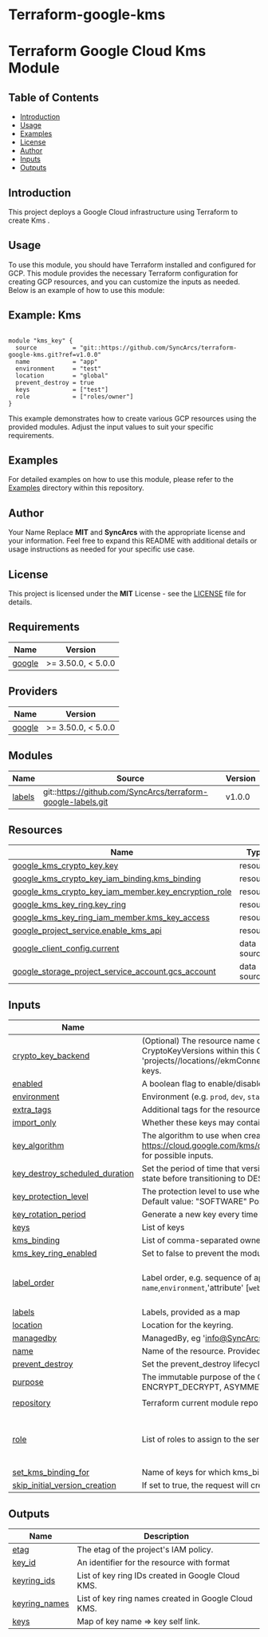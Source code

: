 # Terraform-google-kms
# Terraform Google Cloud Kms Module
## Table of Contents

- [Introduction](#introduction)
- [Usage](#usage)
- [Examples](#examples)
- [License](#license)
- [Author](#author)
- [Inputs](#inputs)
- [Outputs](#outputs)

## Introduction
This project deploys a Google Cloud infrastructure using Terraform to create Kms .
## Usage
To use this module, you should have Terraform installed and configured for GCP. This module provides the necessary Terraform configuration for creating GCP resources, and you can customize the inputs as needed. Below is an example of how to use this module:
## Example: Kms

```hcl

module "kms_key" {
  source          = "git::https://github.com/SyncArcs/terraform-google-kms.git?ref=v1.0.0"
  name            = "app"
  environment     = "test"
  location        = "global"
  prevent_destroy = true
  keys            = ["test"]
  role            = ["roles/owner"]
}
```
This example demonstrates how to create various GCP resources using the provided modules. Adjust the input values to suit your specific requirements.

## Examples
For detailed examples on how to use this module, please refer to the [Examples](https://github.com/SyncArcs/terraform-google-kms/tree/master/example) directory within this repository.

## Author
Your Name Replace **MIT** and **SyncArcs** with the appropriate license and your information. Feel free to expand this README with additional details or usage instructions as needed for your specific use case.

## License
This project is licensed under the **MIT** License - see the [LICENSE](https://github.com/SyncArcs/terraform-google-kms/blob/master/LICENSE) file for details.

<!-- BEGIN_TF_DOCS -->
## Requirements

| Name | Version |
|------|---------|
| <a name="requirement_google"></a> [google](#requirement\_google) | >= 3.50.0, < 5.0.0 |

## Providers

| Name | Version |
|------|---------|
| <a name="provider_google"></a> [google](#provider\_google) | >= 3.50.0, < 5.0.0 |

## Modules

| Name | Source | Version |
|------|--------|---------|
| <a name="module_labels"></a> [labels](#module\_labels) | git::https://github.com/SyncArcs/terraform-google-labels.git | v1.0.0 |

## Resources

| Name | Type |
|------|------|
| [google_kms_crypto_key.key](https://registry.terraform.io/providers/hashicorp/google/latest/docs/resources/kms_crypto_key) | resource |
| [google_kms_crypto_key_iam_binding.kms_binding](https://registry.terraform.io/providers/hashicorp/google/latest/docs/resources/kms_crypto_key_iam_binding) | resource |
| [google_kms_crypto_key_iam_member.key_encryption_role](https://registry.terraform.io/providers/hashicorp/google/latest/docs/resources/kms_crypto_key_iam_member) | resource |
| [google_kms_key_ring.key_ring](https://registry.terraform.io/providers/hashicorp/google/latest/docs/resources/kms_key_ring) | resource |
| [google_kms_key_ring_iam_member.kms_key_access](https://registry.terraform.io/providers/hashicorp/google/latest/docs/resources/kms_key_ring_iam_member) | resource |
| [google_project_service.enable_kms_api](https://registry.terraform.io/providers/hashicorp/google/latest/docs/resources/project_service) | resource |
| [google_client_config.current](https://registry.terraform.io/providers/hashicorp/google/latest/docs/data-sources/client_config) | data source |
| [google_storage_project_service_account.gcs_account](https://registry.terraform.io/providers/hashicorp/google/latest/docs/data-sources/storage_project_service_account) | data source |

## Inputs

| Name | Description | Type | Default | Required |
|------|-------------|------|---------|:--------:|
| <a name="input_crypto_key_backend"></a> [crypto\_key\_backend](#input\_crypto\_key\_backend) | (Optional) The resource name of the backend environment associated with all CryptoKeyVersions within this CryptoKey. The resource name is in the format 'projects//locations//ekmConnections/*' and only applies to 'EXTERNAL\_VPC' keys. | `string` | `null` | no |
| <a name="input_enabled"></a> [enabled](#input\_enabled) | A boolean flag to enable/disable service-account . | `bool` | `true` | no |
| <a name="input_environment"></a> [environment](#input\_environment) | Environment (e.g. `prod`, `dev`, `staging`). | `string` | `""` | no |
| <a name="input_extra_tags"></a> [extra\_tags](#input\_extra\_tags) | Additional tags for the resource. | `map(string)` | `{}` | no |
| <a name="input_import_only"></a> [import\_only](#input\_import\_only) | Whether these keys may contain imported versions only. | `bool` | `false` | no |
| <a name="input_key_algorithm"></a> [key\_algorithm](#input\_key\_algorithm) | The algorithm to use when creating a version based on this template. See the https://cloud.google.com/kms/docs/reference/rest/v1/CryptoKeyVersionAlgorithm for possible inputs. | `string` | `"GOOGLE_SYMMETRIC_ENCRYPTION"` | no |
| <a name="input_key_destroy_scheduled_duration"></a> [key\_destroy\_scheduled\_duration](#input\_key\_destroy\_scheduled\_duration) | Set the period of time that versions of keys spend in the DESTROY\_SCHEDULED state before transitioning to DESTROYED. | `string` | `null` | no |
| <a name="input_key_protection_level"></a> [key\_protection\_level](#input\_key\_protection\_level) | The protection level to use when creating a version based on this template. Default value: "SOFTWARE" Possible values: ["SOFTWARE", "HSM"] | `string` | `"SOFTWARE"` | no |
| <a name="input_key_rotation_period"></a> [key\_rotation\_period](#input\_key\_rotation\_period) | Generate a new key every time this period passes. | `string` | `"100000s"` | no |
| <a name="input_keys"></a> [keys](#input\_keys) | List of keys | `list(string)` | n/a | yes |
| <a name="input_kms_binding"></a> [kms\_binding](#input\_kms\_binding) | List of comma-separated owners for each key declared in set\_kms\_binding\_for. | `list(string)` | `[]` | no |
| <a name="input_kms_key_ring_enabled"></a> [kms\_key\_ring\_enabled](#input\_kms\_key\_ring\_enabled) | Set to false to prevent the module from creating any resources. | `bool` | `true` | no |
| <a name="input_label_order"></a> [label\_order](#input\_label\_order) | Label order, e.g. sequence of application name and environment `name`,`environment`,'attribute' [`webserver`,`qa`,`devops`,`public`,] . | `list(string)` | <pre>[<br>  "name",<br>  "environment"<br>]</pre> | no |
| <a name="input_labels"></a> [labels](#input\_labels) | Labels, provided as a map | `map(string)` | `{}` | no |
| <a name="input_location"></a> [location](#input\_location) | Location for the keyring. | `string` | `""` | no |
| <a name="input_managedby"></a> [managedby](#input\_managedby) | ManagedBy, eg 'info@SyncArcs.com' | `string` | `"info@SyncArcs.com"` | no |
| <a name="input_name"></a> [name](#input\_name) | Name of the resource. Provided by the client when the resource is created. | `string` | `""` | no |
| <a name="input_prevent_destroy"></a> [prevent\_destroy](#input\_prevent\_destroy) | Set the prevent\_destroy lifecycle attribute on keys. | `bool` | `true` | no |
| <a name="input_purpose"></a> [purpose](#input\_purpose) | The immutable purpose of the CryptoKey. Possible values are ENCRYPT\_DECRYPT, ASYMMETRIC\_SIGN, and ASYMMETRIC\_DECRYPT. | `string` | `"ENCRYPT_DECRYPT"` | no |
| <a name="input_repository"></a> [repository](#input\_repository) | Terraform current module repo | `string` | `"https://github.com/SyncArcs/terraform-google-kms"` | no |
| <a name="input_role"></a> [role](#input\_role) | List of roles to assign to the service account for KMS encryption/decryption | `list(string)` | <pre>[<br>  "roles/cloudkms.cryptoKeyEncrypterDecrypter",<br>  "roles/cloudkms.cryptoKeyViewer"<br>]</pre> | no |
| <a name="input_set_kms_binding_for"></a> [set\_kms\_binding\_for](#input\_set\_kms\_binding\_for) | Name of keys for which kms\_binding will be set. | `list(string)` | `[]` | no |
| <a name="input_skip_initial_version_creation"></a> [skip\_initial\_version\_creation](#input\_skip\_initial\_version\_creation) | If set to true, the request will create CryptoKeys without any CryptoKeyVersions. | `bool` | `false` | no |

## Outputs

| Name | Description |
|------|-------------|
| <a name="output_etag"></a> [etag](#output\_etag) | The etag of the project's IAM policy. |
| <a name="output_key_id"></a> [key\_id](#output\_key\_id) | An identifier for the resource with format |
| <a name="output_keyring_ids"></a> [keyring\_ids](#output\_keyring\_ids) | List of key ring IDs created in Google Cloud KMS. |
| <a name="output_keyring_names"></a> [keyring\_names](#output\_keyring\_names) | List of key ring names created in Google Cloud KMS. |
| <a name="output_keys"></a> [keys](#output\_keys) | Map of key name => key self link. |
<!-- END_TF_DOCS -->